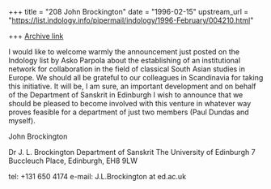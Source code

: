 +++
title = "208 John Brockington"
date = "1996-02-15"
upstream_url = "https://list.indology.info/pipermail/indology/1996-February/004210.html"

+++
[Archive link](https://list.indology.info/pipermail/indology/1996-February/004210.html)

I would like to welcome warmly the announcement just posted on the Indology list by 
Asko Parpola about the establishing of an institutional network for collaboration in 
the field of classical South Asian studies in Europe.    We should all be grateful to 
our colleagues in Scandinavia for taking this initiative.   It will be, I am sure, an 
important development and on behalf of the Department of Sanskrit in Edinburgh I wish 
to announce that we should be pleased to become involved with this venture in whatever 
way proves feasible for a department of just two members (Paul Dundas and myself).   


John Brockington



Dr J. L. Brockington
Department of Sanskrit 
The University of Edinburgh
7 Buccleuch Place, Edinburgh, EH8 9LW

tel: +131 650 4174 
e-mail: J.L.Brockington at ed.ac.uk  




